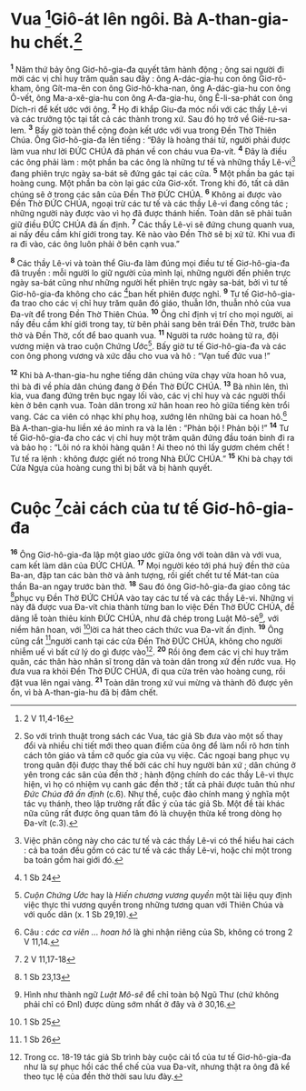 # Vua [^1*]Giô-át lên ngôi. Bà A-than-gia-hu chết.[^1]
<sup><b>1</b></sup> Năm thứ bảy ông Giơ-hô-gia-đa quyết tâm hành động ; ông sai người đi mời các vị chỉ huy trăm quân sau đây : ông A-dác-gia-hu con ông Giơ-rô-kham, ông Gít-ma-ên con ông Giơ-hô-kha-nan, ông A-dác-gia-hu con ông Ô-vết, ông Ma-a-xê-gia-hu con ông A-đa-gia-hu, ông Ê-li-sa-phát con ông Dích-ri để kết ước với ông. <sup><b>2</b></sup> Họ đi khắp Giu-đa móc nối với các thầy Lê-vi và các trưởng tộc tại tất cả các thành trong xứ. Sau đó họ trở về Giê-ru-sa-lem. <sup><b>3</b></sup> Bấy giờ toàn thể cộng đoàn kết ước với vua trong Đền Thờ Thiên Chúa. Ông Giơ-hô-gia-đa lên tiếng : “Đây là hoàng thái tử, người phải được làm vua như lời ĐỨC CHÚA đã phán về con cháu vua Đa-vít. <sup><b>4</b></sup> Đây là điều các ông phải làm : một phần ba các ông là những tư tế và những thầy Lê-vi[^2] đang phiên trực ngày sa-bát sẽ đứng gác tại các cửa. <sup><b>5</b></sup> Một phần ba gác tại hoàng cung. Một phần ba còn lại gác cửa Giơ-xốt. Trong khi đó, tất cả dân chúng sẽ ở trong các sân của Đền Thờ ĐỨC CHÚA. <sup><b>6</b></sup> Không ai được vào Đền Thờ ĐỨC CHÚA, ngoại trừ các tư tế và các thầy Lê-vi đang công tác ; những người này được vào vì họ đã được thánh hiến. Toàn dân sẽ phải tuân giữ điều ĐỨC CHÚA đã ấn định. <sup><b>7</b></sup> Các thầy Lê-vi sẽ đứng chung quanh vua, ai nấy đều cầm khí giới trong tay. Kẻ nào vào Đền Thờ sẽ bị xử tử. Khi vua đi ra đi vào, các ông luôn phải ở bên cạnh vua.”

<sup><b>8</b></sup> Các thầy Lê-vi và toàn thể Giu-đa làm đúng mọi điều tư tế Giơ-hô-gia-đa đã truyền : mỗi người lo giữ người của mình lại, những người đến phiên trực ngày sa-bát cũng như những người hết phiên trực ngày sa-bát, bởi vì tư tế Giơ-hô-gia-đa không cho các [^2*]ban hết phiên được nghỉ. <sup><b>9</b></sup> Tư tế Giơ-hô-gia-đa trao cho các vị chỉ huy trăm quân đó giáo, thuẫn lớn, thuẫn nhỏ của vua Đa-vít để trong Đền Thờ Thiên Chúa. <sup><b>10</b></sup> Ông chỉ định vị trí cho mọi người, ai nấy đều cầm khí giới trong tay, từ bên phải sang bên trái Đền Thờ, trước bàn thờ và Đền Thờ, cốt để bao quanh vua. <sup><b>11</b></sup> Người ta rước hoàng tử ra, đội vương miện và trao cuộn Chứng Ước[^3]. Bấy giờ tư tế Giơ-hô-gia-đa và các con ông phong vương và xức dầu cho vua và hô : “Vạn tuế đức vua !”

<sup><b>12</b></sup> Khi bà A-than-gia-hu nghe tiếng dân chúng vừa chạy vừa hoan hô vua, thì bà đi về phía dân chúng đang ở Đền Thờ ĐỨC CHÚA. <sup><b>13</b></sup> Bà nhìn lên, thì kìa, vua đang đứng trên bục ngay lối vào, các vị chỉ huy và các người thổi kèn ở bên cạnh vua. Toàn dân trong xứ hân hoan reo hò giữa tiếng kèn trổi vang. Các ca viên có nhạc khí phụ hoạ, xướng lên những bài ca hoan hô.[^4] Bà A-than-gia-hu liền xé áo mình ra và la lên : “Phản bội ! Phản bội !” <sup><b>14</b></sup> Tư tế Giơ-hô-gia-đa cho các vị chỉ huy một trăm quân đứng đầu toán binh đi ra và bảo họ : “Lôi nó ra khỏi hàng quân ! Ai theo nó thì lấy gươm chém chết ! Tư tế ra lệnh : không được giết nó trong Nhà ĐỨC CHÚA.” <sup><b>15</b></sup> Khi bà chạy tới Cửa Ngựa của hoàng cung thì bị bắt và bị hành quyết.

# Cuộc [^3*]cải cách của tư tế Giơ-hô-gia-đa
<sup><b>16</b></sup> Ông Giơ-hô-gia-đa lập một giao ước giữa ông với toàn dân và với vua, cam kết làm dân của ĐỨC CHÚA. <sup><b>17</b></sup> Mọi người kéo tới phá huỷ đền thờ của Ba-an, đập tan các bàn thờ và ảnh tượng, rồi giết chết tư tế Mát-tan của thần Ba-an ngay trước bàn thờ. <sup><b>18</b></sup> Sau đó ông Giơ-hô-gia-đa giao công tác [^4*]phục vụ Đền Thờ ĐỨC CHÚA vào tay các tư tế và các thầy Lê-vi. Những vị này đã được vua Đa-vít chia thành từng ban lo việc Đền Thờ ĐỨC CHÚA, để dâng lễ toàn thiêu kính ĐỨC CHÚA, như đã chép trong Luật Mô-sê[^5], với niềm hân hoan, với [^5*]lời ca hát theo cách thức vua Đa-vít ấn định. <sup><b>19</b></sup> Ông cũng cắt [^6*]người canh tại các cửa Đền Thờ ĐỨC CHÚA, không cho người nhiễm uế vì bất cứ lý do gì được vào[^6]. <sup><b>20</b></sup> Rồi ông đem các vị chỉ huy trăm quân, các thân hào nhân sĩ trong dân và toàn dân trong xứ đến rước vua. Họ đưa vua ra khỏi Đền Thờ ĐỨC CHÚA, đi qua cửa trên vào hoàng cung, rồi đặt vua lên ngai vàng. <sup><b>21</b></sup> Toàn dân trong xứ vui mừng và thành đô được yên ổn, vì bà A-than-gia-hu đã bị đâm chết.

[^1]: So với trình thuật trong sách các Vua, tác giả Sb đưa vào một số thay đổi và nhiều chi tiết mới theo quan điểm của ông để làm nổi rõ hơn tính cách tôn giáo và tầm cỡ quốc gia của vụ việc. Các ngoại bang phục vụ trong quân đội được thay thế bởi các chỉ huy người bản xứ ; dân chúng ở yên trong các sân của đền thờ ; hành động chính do các thầy Lê-vi thực hiện, vì họ có nhiệm vụ canh gác đền thờ ; tất cả phải được tuân thủ như <i>Đức Chúa đã ấn định</i> (c.6). Như thế, cuộc đảo chính mang ý nghĩa một tác vụ thánh, theo lập trường rất đắc ý của tác giả Sb. Một đề tài khác nữa cũng rất được ông quan tâm đó là chuyện thừa kế trong dòng họ Đa-vít (c.3).
[^2]: Việc phân công này cho các tư tế và các thầy Lê-vi có thể hiểu hai cách : cả ba toán đều gồm có các tư tế và các thầy Lê-vi, hoặc chỉ một trong ba toán gồm hai giới đó.
[^3]: <i>Cuộn Chứng Ước</i> hay là <i>Hiến chương vương quyền</i> một tài liệu quy định việc thực thi vương quyền trong những tương quan với Thiên Chúa và với quốc dân (x. 1 Sb 29,19).
[^4]: Câu : <i>các ca viên ... hoan hô</i> là ghi nhận riêng của Sb, không có trong 2 V 11,14.
[^5]: Hình như thành ngữ <i>Luật Mô-sê</i> để chỉ toàn bộ Ngũ Thư (chứ không phải chỉ có Đnl) được dùng sớm nhất ở đây và ở 30,16.
[^6]: Trong cc. 18-19 tác giả Sb trình bày cuộc cải tổ của tư tế Giơ-hô-gia-đa như là sự phục hồi các thể chế của vua Đa-vít, nhưng thật ra ông đã kể theo tục lệ của đền thờ thời sau lưu đày.
[^1*]: 2 V 11,4-16
[^2*]: 1 Sb 24
[^3*]: 2 V 11,17-18
[^4*]: 1 Sb 23,13
[^5*]: 1 Sb 25
[^6*]: 1 Sb 26
